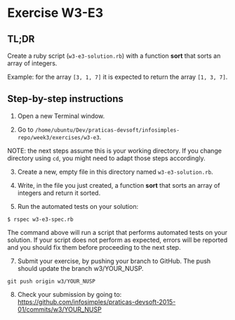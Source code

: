 # Exercise W3-E3

## TL;DR

Create a ruby script (`w3-e3-solution.rb`) with a function **sort** that sorts
an array of integers.

Example: for the array `[3, 1, 7]` it is expected to return the array `[1, 3, 7]`.


## Step-by-step instructions

1. Open a new Terminal window.

2. Go to `/home/ubuntu/Dev/praticas-devsoft/infosimples-repo/week3/exercises/w3-e3`.

  NOTE: the next steps assume this is your working directory. If you change
  directory using `cd`, you might need to adapt those steps accordingly.

3. Create a new, empty file in this directory named `w3-e3-solution.rb`.

4. Write, in the file you just created, a function **sort** that sorts an array
of integers and return it sorted.

6. Run the automated tests on your solution:
  ```
  $ rspec w3-e3-spec.rb
  ```

  The command above will run a script that performs automated tests on your
  solution.
  If your script does not perform as expected, errors will be reported and you
  should fix them before proceeding to the next step.

7. Submit your exercise, by pushing your branch to GitHub. The push should
update the branch w3/YOUR_NUSP.

  ```
  git push origin w3/YOUR_NUSP
  ```

8. Check your submission by going to:
https://github.com/infosimples/praticas-devsoft-2015-01/commits/w3/YOUR_NUSP
